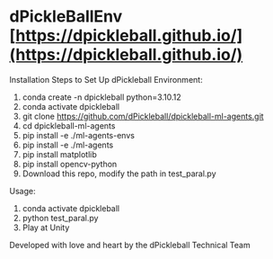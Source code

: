 # dPickleBallEnv [https://dpickleball.github.io/](https://dpickleball.github.io/)

Installation Steps to Set Up dPickleball Environment:

1) conda create -n dpickleball python=3.10.12
2) conda activate dpickleball
3) git clone https://github.com/dPickleball/dpickleball-ml-agents.git
4) cd dpickleball-ml-agents
5) pip install -e ./ml-agents-envs
6) pip install -e ./ml-agents
7) pip install matplotlib
8) pip install opencv-python
9) Download this repo, modify the path in test_paral.py

Usage:
1) conda activate dpickleball
2) python test_paral.py
3) Play at Unity

Developed with love and heart by the dPickleball Technical Team
